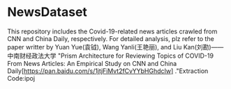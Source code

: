 # NewsDataset
This repository includes the Covid-19-related news articles crawled from CNN and China Daily, respectively.
For detailed analysis, plz refer to the paper writter by Yuan Yue(袁钺), Wang Yanli(王艳丽), and Liu Kan(刘勘)——中南财经政法大学 "Prism Architecture for Reviewing Topics of COVID-19 From News Articles: An Empirical Study on CNN and China Daily[https://pan.baidu.com/s/1jtjFiMvt2fCvYYbHGhdcIw] ."Extraction Code:ipoj
